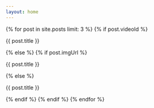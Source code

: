 ```yaml
---
layout: home
---
```


<div class="post-card-container">
    {% for post in site.posts limit: 3 %}
        {% if post.videoId %}
            <div class="post-card" onclick="location.href='{{ post.url }}'"
            style="background-image: url({{ site.yt_img_url_base }}{{ post.videoId }}/0.jpg)">
                <p href="{{ post.url }}">{{ post.title }}</p>
            </div>
        {% else %}
            {% if post.imgUrl %}
                <div class="post-card" onclick="location.href='{{ post.url }}'"
                style="background-image: url({{ post.imgUrl }})">
                    <p href="{{ post.url }}">{{ post.title }}</p>
                </div>
            {% else %}
                <div class="post-card" onclick="location.href='{{ post.url }}'"
                style="background-image: url(/assets/img/logo/med-logo-compressed.png)">
                    <p href="{{ post.url }}">{{ post.title }}</p>
                </div>
            {% endif %}
        {% endif %}
    {% endfor %}
</div>
